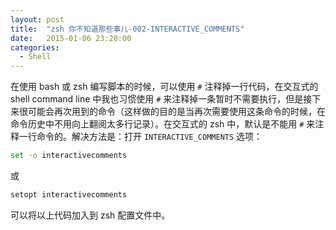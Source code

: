 ```yaml
---
layout: post
title:  "zsh 你不知道那些事儿-002-INTERACTIVE_COMMENTS"
date:   2015-01-06 23:20:00
categories: 
  - Shell
---
```


在使用 bash 或 zsh 编写脚本的时候，可以使用 `#` 注释掉一行代码，在交互式的 shell command line 中我也习惯使用 `#` 来注释掉一条暂时不需要执行，但是接下来很可能会再次用到的命令（这样做的目的是当再次需要使用这条命令的时候，在命令历史中不用向上翻阅太多行记录）。在交互式的 zsh 中，默认是不能用 `#` 来注释一行命令的。解决方法是：打开 `INTERACTIVE_COMMENTS` 选项：

```sh
set -o interactivecomments
```

或

```sh
setopt interactivecomments
```

可以将以上代码加入到 zsh 配置文件中。